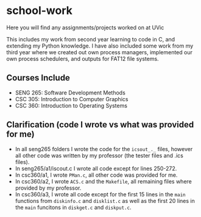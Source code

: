 # school-work
Here you will find any assignments/projects worked on at UVic

This includes my work from second year learning to code in C, and extending my Python knowledge. I have also included some work from my third year where we created out own process managers, implemented our own process schedulers, and outputs for FAT12 file systems.

## Courses Include
- SENG 265: Software Development Methods
- CSC 305: Introduction to Computer Graphics
- CSC 360: Introduction to Operating Systems

## Clarification (code I wrote vs what was provided for me)
- In all seng265 folders I wrote the code for the `icsout_._` files, however all other code was written by my professor (the tester files and .ics files).
- In seng265/a1/iscout.c I wrote all code except for lines 250-272.
- In csc360/a1, I wrote `PMan.c`, all other code was provided for me.
- In csc360/a2, I wrote `ACS.c` and the `Makefile`, all remaining files where provided by my professor.
- In csc360/a3, I wrote all code except for the first 15 lines in the `main` functions from `diskinfo.c` and `disklist.c` as well as the first 20 lines in the `main` funcitons in `diskget.c` and `diskput.c`.

